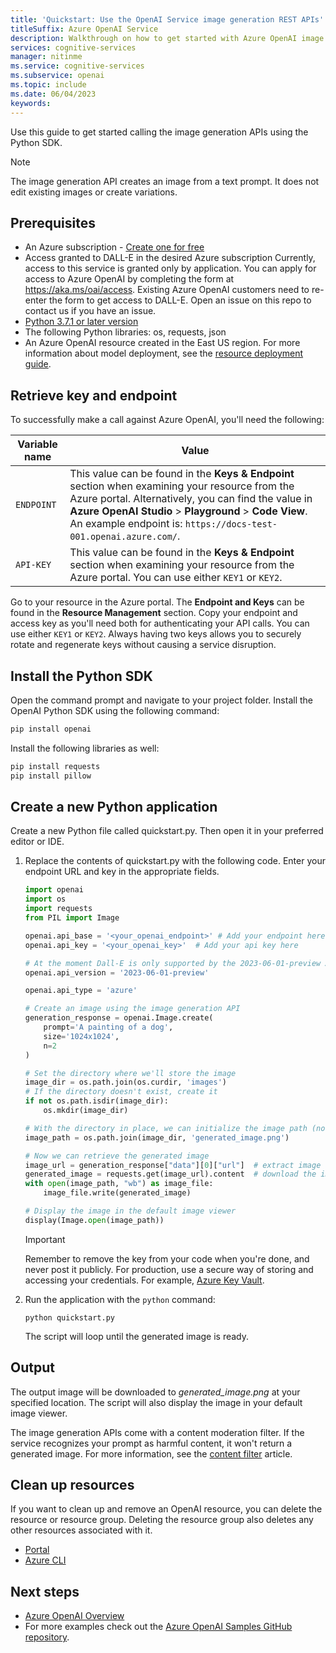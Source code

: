 ```yaml
---
title: 'Quickstart: Use the OpenAI Service image generation REST APIs'
titleSuffix: Azure OpenAI Service
description: Walkthrough on how to get started with Azure OpenAI image generation using the REST API. 
services: cognitive-services
manager: nitinme
ms.service: cognitive-services
ms.subservice: openai
ms.topic: include
ms.date: 06/04/2023
keywords: 
---
```


Use this guide to get started calling the image generation APIs using the Python SDK.

> [!NOTE]
> The image generation API creates an image from a text prompt. It does not edit existing images or create variations.

## Prerequisites

- An Azure subscription - <a href="https://azure.microsoft.com/free/cognitive-services" target="_blank">Create one for free</a>
- Access granted to DALL-E in the desired Azure subscription
    Currently, access to this service is granted only by application. You can apply for access to Azure OpenAI by completing the form at <a href="https://aka.ms/oai/access" target="_blank">https://aka.ms/oai/access</a>. Existing Azure OpenAI customers need to re-enter the form to get access to DALL-E. Open an issue on this repo to contact us if you have an issue.
- <a href="https://www.python.org/" target="_blank">Python 3.7.1 or later version</a>
- The following Python libraries: os, requests, json
- An Azure OpenAI resource created in the East US region. For more information about model deployment, see the [resource deployment guide](../how-to/create-resource.md).

## Retrieve key and endpoint

To successfully make a call against Azure OpenAI, you'll need the following:

|Variable name | Value |
|--------------------------|-------------|
| `ENDPOINT`               | This value can be found in the **Keys & Endpoint** section when examining your resource from the Azure portal. Alternatively, you can find the value in **Azure OpenAI Studio** > **Playground** > **Code View**. An example endpoint is: `https://docs-test-001.openai.azure.com/`.|
| `API-KEY` | This value can be found in the **Keys & Endpoint** section when examining your resource from the Azure portal. You can use either `KEY1` or `KEY2`.|

Go to your resource in the Azure portal. The **Endpoint and Keys** can be found in the **Resource Management** section. Copy your endpoint and access key as you'll need both for authenticating your API calls. You can use either `KEY1` or `KEY2`. Always having two keys allows you to securely rotate and regenerate keys without causing a service disruption.

## Install the Python SDK

Open the command prompt and navigate to your project folder. Install the OpenAI Python SDK using the following command: 

```bash
pip install openai
```
Install the following libraries as well:

```bash
pip install requests
pip install pillow 
```

## Create a new Python application

Create a new Python file called quickstart.py. Then open it in your preferred editor or IDE.

1. Replace the contents of quickstart.py with the following code. Enter your endpoint URL and key in the appropriate fields.

    ```python
    import openai
    import os
    import requests
    from PIL import Image

    openai.api_base = '<your_openai_endpoint>' # Add your endpoint here
    openai.api_key = '<your_openai_key>'  # Add your api key here

    # At the moment Dall-E is only supported by the 2023-06-01-preview API version
    openai.api_version = '2023-06-01-preview'

    openai.api_type = 'azure'

    # Create an image using the image generation API
    generation_response = openai.Image.create(
        prompt='A painting of a dog',
        size='1024x1024',
        n=2
    )

    # Set the directory where we'll store the image
    image_dir = os.path.join(os.curdir, 'images')
    # If the directory doesn't exist, create it
    if not os.path.isdir(image_dir):
        os.mkdir(image_dir)

    # With the directory in place, we can initialize the image path (note that filetype should be png)
    image_path = os.path.join(image_dir, 'generated_image.png')

    # Now we can retrieve the generated image
    image_url = generation_response["data"][0]["url"]  # extract image URL from response
    generated_image = requests.get(image_url).content  # download the image
    with open(image_path, "wb") as image_file:
        image_file.write(generated_image)

    # Display the image in the default image viewer
    display(Image.open(image_path))
    ```

    > [!IMPORTANT]
    > Remember to remove the key from your code when you're done, and never post it publicly. For production, use a secure way of storing and accessing your credentials. For example, [Azure Key Vault](../../../key-vault/general/overview.md).

1. Run the application with the `python` command:

    ```console
    python quickstart.py
    ```

    The script will loop until the generated image is ready.

## Output

The output image will be downloaded to _generated_image.png_ at your specified location. The script will also display the image in your default image viewer.

The image generation APIs come with a content moderation filter. If the service recognizes your prompt as harmful content, it won't return a generated image. For more information, see the [content filter](../concepts/content-filter.md) article.

## Clean up resources

If you want to clean up and remove an OpenAI resource, you can delete the resource or resource group. Deleting the resource group also deletes any other resources associated with it.

- [Portal](../../multi-service-resource.md?pivots=azportal#clean-up-resources)
- [Azure CLI](../../multi-service-resource.md?pivots=azcli#clean-up-resources)

## Next steps

* [Azure OpenAI Overview](../overview.md)
* For more examples check out the [Azure OpenAI Samples GitHub repository](https://github.com/Azure/openai-samples).
